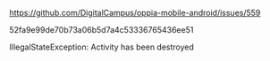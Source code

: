 
https://github.com/DigitalCampus/oppia-mobile-android/issues/559

52fa9e99de70b73a06b5d7a4c53336765436ee51

IllegalStateException: Activity has been destroyed
